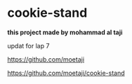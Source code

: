 # cookie-stand
**this project made by mohammad al taji**

updat for lap 7 

https://github.com/moetaji 

https://github.com/moetaji/cookie-stand 